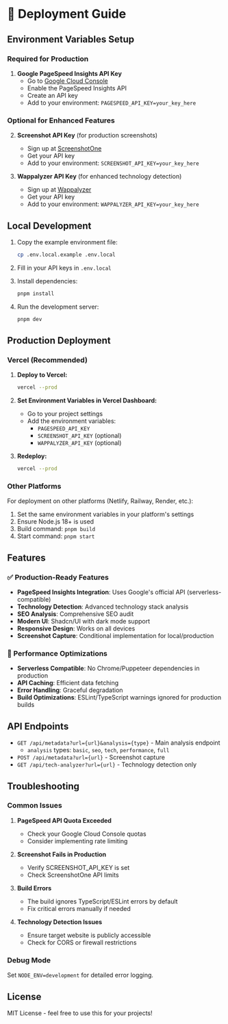 # 🚀 Deployment Guide

## Environment Variables Setup

### Required for Production

1. **Google PageSpeed Insights API Key**
   - Go to [Google Cloud Console](https://console.cloud.google.com/)
   - Enable the PageSpeed Insights API
   - Create an API key
   - Add to your environment: `PAGESPEED_API_KEY=your_key_here`

### Optional for Enhanced Features

2. **Screenshot API Key** (for production screenshots)
   - Sign up at [ScreenshotOne](https://screenshotone.com/)
   - Get your API key
   - Add to your environment: `SCREENSHOT_API_KEY=your_key_here`

3. **Wappalyzer API Key** (for enhanced technology detection)
   - Sign up at [Wappalyzer](https://www.wappalyzer.com/api/)
   - Get your API key
   - Add to your environment: `WAPPALYZER_API_KEY=your_key_here`

## Local Development

1. Copy the example environment file:
   ```bash
   cp .env.local.example .env.local
   ```

2. Fill in your API keys in `.env.local`

3. Install dependencies:
   ```bash
   pnpm install
   ```

4. Run the development server:
   ```bash
   pnpm dev
   ```

## Production Deployment

### Vercel (Recommended)

1. **Deploy to Vercel:**
   ```bash
   vercel --prod
   ```

2. **Set Environment Variables in Vercel Dashboard:**
   - Go to your project settings
   - Add the environment variables:
     - `PAGESPEED_API_KEY`
     - `SCREENSHOT_API_KEY` (optional)
     - `WAPPALYZER_API_KEY` (optional)

3. **Redeploy:**
   ```bash
   vercel --prod
   ```

### Other Platforms

For deployment on other platforms (Netlify, Railway, Render, etc.):

1. Set the same environment variables in your platform's settings
2. Ensure Node.js 18+ is used
3. Build command: `pnpm build`
4. Start command: `pnpm start`

## Features

### ✅ Production-Ready Features

- **PageSpeed Insights Integration**: Uses Google's official API (serverless-compatible)
- **Technology Detection**: Advanced technology stack analysis
- **SEO Analysis**: Comprehensive SEO audit
- **Modern UI**: Shadcn/UI with dark mode support
- **Responsive Design**: Works on all devices
- **Screenshot Capture**: Conditional implementation for local/production

### 🔧 Performance Optimizations

- **Serverless Compatible**: No Chrome/Puppeteer dependencies in production
- **API Caching**: Efficient data fetching
- **Error Handling**: Graceful degradation
- **Build Optimizations**: ESLint/TypeScript warnings ignored for production builds

## API Endpoints

- `GET /api/metadata?url={url}&analysis={type}` - Main analysis endpoint
  - `analysis` types: `basic`, `seo`, `tech`, `performance`, `full`
- `POST /api/metadata?url={url}` - Screenshot capture
- `GET /api/tech-analyzer?url={url}` - Technology detection only

## Troubleshooting

### Common Issues

1. **PageSpeed API Quota Exceeded**
   - Check your Google Cloud Console quotas
   - Consider implementing rate limiting

2. **Screenshot Fails in Production**
   - Verify SCREENSHOT_API_KEY is set
   - Check ScreenshotOne API limits

3. **Build Errors**
   - The build ignores TypeScript/ESLint errors by default
   - Fix critical errors manually if needed

4. **Technology Detection Issues**
   - Ensure target website is publicly accessible
   - Check for CORS or firewall restrictions

### Debug Mode

Set `NODE_ENV=development` for detailed error logging.

## License

MIT License - feel free to use this for your projects!

